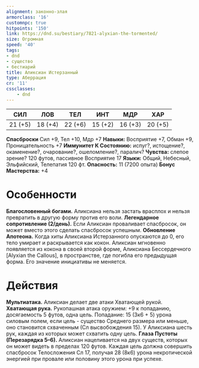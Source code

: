 ```yaml
---
alignment: законно-злая
armorclass: '16'
customnpc: true
hitpoints: '150'
link: https://dnd.su/bestiary/7821-alyxian-the-tormented/
size: Огромная
speed: '40'
tags:
- dnd
- существо
- бестиарий
title: Аликсиан Истерзанный
type: Аберрация
cr: '11'
cssclasses:
    - dnd
---
```



| СИЛ | ЛОВ | ТЕЛ | ИНТ | МДР | ХАР |
|---|---|---|---|---|---|
| 21 (+5) | 18 (+4) | 22 (+6) | 15 (+2) | 16 (+3) | 20 (+5) |
**Спасброски** Сил +9, Тел +10, Мдр +7
**Навыки:** Восприятие +7, Обман +9, Проницательность +7
**Иммунитет К Состоянию:** испуг?, истощение?, окаменение?, очарование?, ошеломление?, паралич?
**Чувства:** слепое зрение? 120 футов, пассивное Восприятие 17
**Языки:** Общий, Небесный, Эльфийский, Телепатия 120 фт.
**Опасность:** 11 (7200 опыта)
**Бонус Мастерства:** +4


# Особенности
**Благословенный богами.** Аликсиана нельзя застать врасплох и нельзя превратить в другую форму против его воли.
**Легендарное сопротивление (2/день).** Если Аликсиан проваливает спасбросок, он может вместо этого сделать спасбросок успешным.
**Обновление Апотеона.** Когда хиты Аликсиана Истерзанного опускаются до 0, его тело умирает и раскрывается как кокон. Аликсиан мгновенно появляется из кокона в своей второй форме, Аликсиана Бессердечного [Alyxian the Callous], в пространстве, где погибла его предыдущая форма. Его значение инициативы не меняется.


# Действия
**Мультиатака.** Аликсиан делает две атаки Хватающей рукой.
**Хватающая рука.** Рукопашная атака оружием: +9 к попаданию, досягаемость 5 футов, одна цель. Попадание: 15 (3к6 + 5) урона силовым полем, если цель - существо Среднего размера или меньше, оно становится схваченным (Сл высвобождения 15). У Аликсиана шесть рук, каждая из которых может схватить одну цель.
**Глаза Пустоты (Перезарядка 5–6).** Аликсиан нацеливается на двух существ, которых он может видеть в пределах 120 футов. Каждая цель должна совершить спасбросок Телосложения Сл 17, получая 28 (8к6) урона некротической энергией при провале или половину этого урона при успехе.